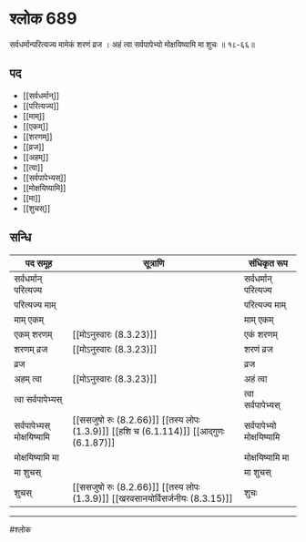 # श्लोक 689

सर्वधर्मान्परित्यज्य मामेकं शरणं व्रज ।
अहं त्वा सर्वपापेभ्यो मोक्षयिष्यामि मा शुचः ॥ १८-६६॥


## पद 

- [[सर्वधर्मान्]]
- [[परित्यज्य]]
- [[माम्]]
- [[एकम्]]
- [[शरणम्]]
- [[व्रज]]
- [[अहम्]]
- [[त्वा]]
- [[सर्वपापेभ्यस्]]
- [[मोक्षयिष्यामि]]
- [[मा]]
- [[शुचस्]]

## सन्धि

| पद समूह | सूत्राणि | संधिकृत रूप |
| ----- | ----- | ----- |
| सर्वधर्मान् परित्यज्य |  | सर्वधर्मान् परित्यज्य |
| परित्यज्य माम् |  | परित्यज्य माम् |
| माम् एकम् |  | माम् एकम् |
| एकम् शरणम् |  [[मोऽनुस्वारः (8.3.23)]] | एकं शरणम् |
| शरणम् व्रज |  [[मोऽनुस्वारः (8.3.23)]] | शरणं व्रज |
| व्रज |  | व्रज |
| अहम् त्वा |  [[मोऽनुस्वारः (8.3.23)]] | अहं त्वा |
| त्वा सर्वपापेभ्यस् |  | त्वा सर्वपापेभ्यस् |
| सर्वपापेभ्यस् मोक्षयिष्यामि |  [[ससजुषो रुः (8.2.66)]] [[तस्य लोपः (1.3.9)]] [[हशि च (6.1.114)]] [[आद्गुणः (6.1.87)]] | सर्वपापेभ्यो मोक्षयिष्यामि |
| मोक्षयिष्यामि मा |  | मोक्षयिष्यामि मा |
| मा शुचस् |  | मा शुचस् |
| शुचस् |  [[ससजुषो रुः (8.2.66)]] [[तस्य लोपः (1.3.9)]] [[खरवसानयोर्विसर्जनीयः (8.3.15)]] | शुचः |


---

#श्लोक
